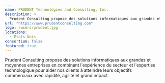 ```yaml
---
name: PRUDENT Technologies and Consulting, Inc.
description: >
  Prudent Consulting propose des solutions informatiques aux grandes et moyennes entreprises en combinant l'expérience du secteur et l'expertise technologique pour aider nos clients à atteindre leurs objectifs commerciaux avec rapidité, agilité et grand impact.
url: "https://www.prudentconsulting.com"
logo: /users/prudent.jpg
locations:
  - États-Unis
consortium: false
featured: true
---
```


Prudent Consulting propose des solutions informatiques aux grandes et moyennes entreprises en combinant l'expérience du secteur et l'expertise technologique pour aider nos clients à atteindre leurs objectifs commerciaux avec rapidité, agilité et grand impact.
